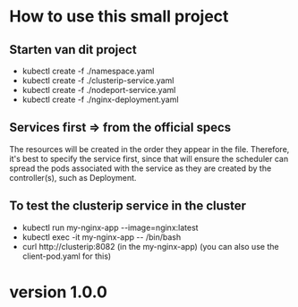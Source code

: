 # How to use this small project

## Starten van dit project
- kubectl create -f ./namespace.yaml
- kubectl create -f ./clusterip-service.yaml
- kubectl create -f ./nodeport-service.yaml
- kubectl create -f ./nginx-deployment.yaml

## Services first => from the official specs
The resources will be created in the order they appear in the file. Therefore, it's best to specify the service first, since that will ensure the scheduler can spread the pods associated with the service as they are created by the controller(s), such as Deployment.


## To test the clusterip service in the cluster
- kubectl run my-nginx-app --image=nginx:latest 
- kubectl exec -it my-nginx-app -- /bin/bash
- curl http://clusterip:8082  (in the my-nginx-app)
(you can also use the client-pod.yaml for this)


# version 1.0.0
